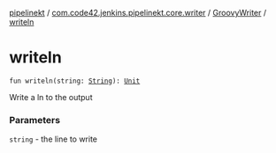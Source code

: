 [pipelinekt](../../index.md) / [com.code42.jenkins.pipelinekt.core.writer](../index.md) / [GroovyWriter](index.md) / [writeln](./writeln.md)

# writeln

`fun writeln(string: `[`String`](https://kotlinlang.org/api/latest/jvm/stdlib/kotlin/-string/index.html)`): `[`Unit`](https://kotlinlang.org/api/latest/jvm/stdlib/kotlin/-unit/index.html)

Write a ln to the output

### Parameters

`string` - the line to write
